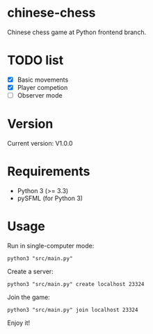 # chinese-chess
Chinese chess game at Python frontend branch.

# TODO list
* [x] Basic movements
* [x] Player competion
* [ ] Observer mode

# Version
Current version: V1.0.0

# Requirements
* Python 3 (>= 3.3)
* pySFML (for Python 3)

# Usage
Run in single-computer mode:

```shell
python3 "src/main.py"
```

Create a server:

```shell
python3 "src/main.py" create localhost 23324
```

Join the game:

```shell
python3 "src/main.py" join localhost 23324
```

Enjoy it!

